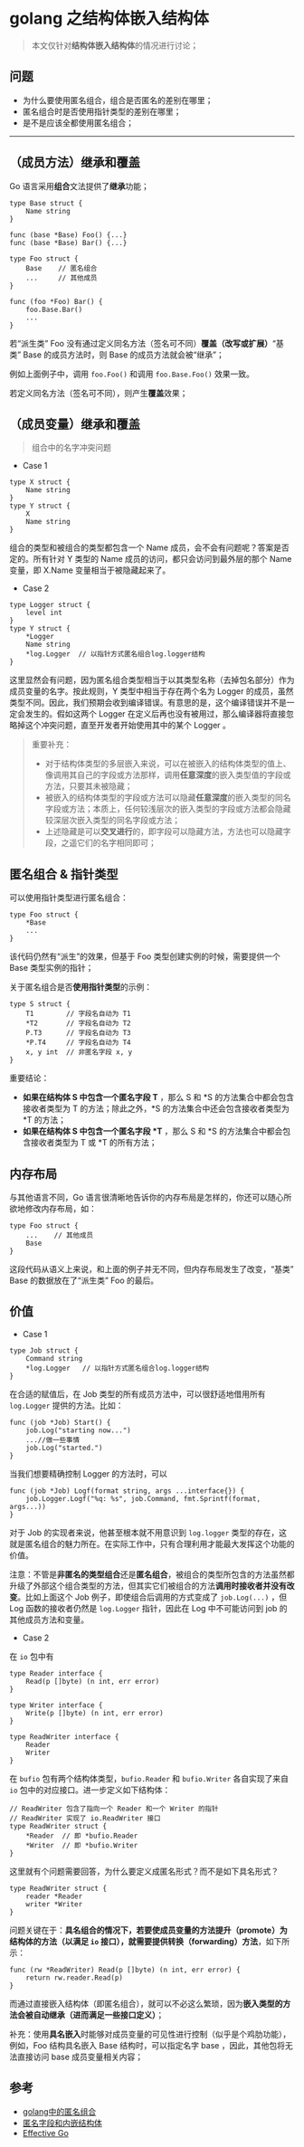 # golang 之结构体嵌入结构体

> 本文仅针对**结构体嵌入结构体**的情况进行讨论；

## 问题

- 为什么要使用匿名组合，组合是否匿名的差别在哪里；
- 匿名组合时是否使用指针类型的差别在哪里；
- 是不是应该全都使用匿名组合；

----------

## （成员方法）继承和覆盖

Go 语言采用**组合**文法提供了**继承**功能；

```golang
type Base struct {
    Name string
}

func (base *Base) Foo() {...}
func (base *Base) Bar() {...}

type Foo struct {
    Base    // 匿名组合
    ...     // 其他成员
}

func (foo *Foo) Bar() {
    foo.Base.Bar()
    ...
}
```

若“派生类” Foo 没有通过定义同名方法（签名可不同）**覆盖（改写或扩展）**“基类” Base 的成员方法时，则 Base 的成员方法就会被“继承”；

例如上面例子中，调用 `foo.Foo()` 和调用 `foo.Base.Foo()` 效果一致。

若定义同名方法（签名可不同），则产生**覆盖**效果；


## （成员变量）继承和覆盖

> 组合中的名字冲突问题

- Case 1

```golang
type X struct {
    Name string
}
type Y struct {
    X
    Name string
}
```

组合的类型和被组合的类型都包含一个 Name 成员，会不会有问题呢？答案是否定的。所有针对 Y 类型的 Name 成员的访问，都只会访问到最外层的那个 Name 变量，即 X.Name 变量相当于被隐藏起来了。

- Case 2

```golang
type Logger struct {
    level int
}
type Y struct {
    *Logger
    Name string
    *log.Logger  // 以指针方式匿名组合log.logger结构
}
```

这里显然会有问题，因为匿名组合类型相当于以其类型名称（去掉包名部分）作为成员变量的名字。按此规则，Y 类型中相当于存在两个名为 Logger 的成员，虽然类型不同。因此，我们预期会收到编译错误。有意思的是，这个编译错误并不是一定会发生的。假如这两个 Logger 在定义后再也没有被用过，那么编译器将直接忽略掉这个冲突问题，直至开发者开始使用其中的某个 Logger 。

> 重要补充：
> - 对于结构体类型的多层嵌入来说，可以在被嵌入的结构体类型的值上、像调用其自己的字段或方法那样，调用**任意深度**的嵌入类型值的字段或方法，只要其未被隐藏；
> - 被嵌入的结构体类型的字段或方法可以隐藏**任意深度**的嵌入类型的同名字段或方法；本质上，任何较浅层次的嵌入类型的字段或方法都会隐藏较深层次嵌入类型的同名字段或方法；
> - 上述隐藏是可以**交叉进行**的，即字段可以隐藏方法，方法也可以隐藏字段，之遥它们的名字相同即可；

## 匿名组合 & 指针类型

可以使用指针类型进行匿名组合：

```golang
type Foo struct {
    *Base
    ...
}
```

该代码仍然有“派生”的效果，但基于 Foo 类型创建实例的时候，需要提供一个 Base 类型实例的指针；

关于匿名组合是否**使用指针类型**的示例：

```golang
type S struct {
    T1        // 字段名自动为 T1
    *T2       // 字段名自动为 T2
    P.T3      // 字段名自动为 T3
    *P.T4     // 字段名自动为 T4
    x, y int  // 非匿名字段 x, y
}
```

重要结论：

- **如果在结构体 S 中包含一个匿名字段 T** ，那么 S 和 *S 的方法集合中都会包含接收者类型为 T 的方法；除此之外，*S 的方法集合中还会包含接收者类型为 *T 的方法；
- **如果在结构体 S 中包含一个匿名字段 \*T** ，那么 S 和 *S 的方法集合中都会包含接收者类型为 T 或 *T 的所有方法；

## 内存布局

与其他语言不同，Go 语言很清晰地告诉你的内存布局是怎样的，你还可以随心所欲地修改内存布局，如：

```golang
type Foo struct {
    ...    // 其他成员
    Base
}
```

这段代码从语义上来说，和上面的例子并无不同，但内存布局发生了改变，“基类” Base 的数据放在了“派生类” Foo 的最后。


## 价值

- Case 1

```golang
type Job struct {
    Command string
    *log.Logger   // 以指针方式匿名组合log.logger结构
}
```

在合适的赋值后，在 Job 类型的所有成员方法中，可以很舒适地借用所有 `log.Logger` 提供的方法。比如：

```golang
func (job *Job) Start() {
    job.Log("starting now...")
    ...//做一些事情
    job.Log("started.")
}
```

当我们想要精确控制 Logger 的方法时，可以

```golang
func (job *Job) Logf(format string, args ...interface{}) {
    job.Logger.Logf("%q: %s", job.Command, fmt.Sprintf(format, args...))
}
```

对于 Job 的实现者来说，他甚至根本就不用意识到 `log.logger` 类型的存在，这就是匿名组合的魅力所在。在实际工作中，只有合理利用才能最大发挥这个功能的价值。

注意：不管是**非匿名的类型组合**还是**匿名组合**，被组合的类型所包含的方法虽然都升级了外部这个组合类型的方法，但其实它们被组合的方法**调用时接收者并没有改变**。比如上面这个 Job 例子，即使组合后调用的方式变成了 `job.Log(...)` ，但 Log 函数的接收者仍然是 `log.Logger` 指针，因此在 Log 中不可能访问到 job 的其他成员方法和变量。

- Case 2

在 `io` 包中有

```golang
type Reader interface {
    Read(p []byte) (n int, err error)
}

type Writer interface {
    Write(p []byte) (n int, err error)
}

type ReadWriter interface {
    Reader
    Writer
}
```

在 `bufio` 包有两个结构体类型，`bufio.Reader` 和 `bufio.Writer` 各自实现了来自 `io` 包中的对应接口。进一步定义如下结构体：

```golang
// ReadWriter 包含了指向一个 Reader 和一个 Writer 的指针
// ReadWriter 实现了 io.ReadWriter 接口
type ReadWriter struct {
    *Reader  // 即 *bufio.Reader
    *Writer  // 即 *bufio.Writer
}
```

这里就有个问题需要回答，为什么要定义成匿名形式？而不是如下具名形式？

```golang
type ReadWriter struct {
    reader *Reader
    writer *Writer
}
```

问题关键在于：**具名组合的情况下，若要使成员变量的方法提升（promote）为结构体的方法（以满足 `io` 接口），就需要提供转换（forwarding）方法**，如下所示：

```golang
func (rw *ReadWriter) Read(p []byte) (n int, err error) {
    return rw.reader.Read(p)
}
```

而通过直接嵌入结构体（即匿名组合），就可以不必这么繁琐，因为**嵌入类型的方法会被自动继承（进而满足一些接口定义）**；

补充：使用**具名嵌入**时能够对成员变量的可见性进行控制（似乎是个鸡肋功能），例如，Foo 结构具名嵌入 Base 结构时，可以指定名字 base ，因此，其他包将无法直接访问 base 成员变量相关内容；


## 参考

- [golang中的匿名组合](http://studygolang.com/wr?u=http%3a%2f%2f11317783.blog.51cto.com%2f11307783%2f1877972)
- [匿名字段和内嵌结构体](https://github.com/Unknwon/the-way-to-go_ZH_CN/blob/master/eBook/10.5.md)
- [Effective Go](https://golang.org/doc/effective_go.html#embedding)